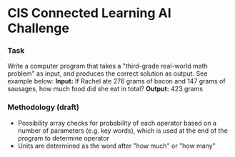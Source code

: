 # CIS Connected Learning AI Challenge

### Task
Write a computer program that takes a "third-grade real-world math problem" as input, and produces the correct solution as output. See example below:
**Input:** If Rachel ate 276 grams of bacon and 147 grams of sausages, how much food did she eat in total?
**Output:** 423 grams

### Methodology (draft)
- Possibility array checks for probability of each operator based on a number of parameters (e.g. key words), which is used at the end of the program to determine operator
- Units are determined as the word after "how much" or "how many"
